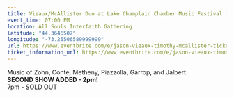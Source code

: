 ```yaml
---
title: Vieaux/McAllister Duo at Lake Champlain Chamber Music Festival (VT)
event_time: 07:00 PM
location: All Souls Interfaith Gathering
latitude: "44.3646507"
longitude: "-73.25506589999999"
url: https://www.eventbrite.com/e/jason-vieaux-timothy-mcallister-tickets-479990403217
ticket_information_url: https://www.eventbrite.com/e/jason-vieaux-timothy-mcallister-tickets-479990403217
---
```

Music of Zohn, Conte, Metheny, Piazzolla, Garrop, and Jalbert<br>
**SECOND SHOW ADDED - 2pm!**<br>
7pm - SOLD OUT